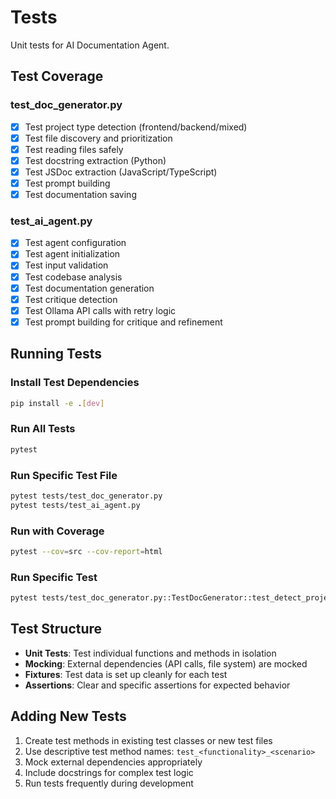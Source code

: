 # Tests

Unit tests for AI Documentation Agent.

## Test Coverage

### test_doc_generator.py
- [x] Test project type detection (frontend/backend/mixed)
- [x] Test file discovery and prioritization
- [x] Test reading files safely
- [x] Test docstring extraction (Python)
- [x] Test JSDoc extraction (JavaScript/TypeScript)
- [x] Test prompt building
- [x] Test documentation saving

### test_ai_agent.py
- [x] Test agent configuration
- [x] Test agent initialization
- [x] Test input validation
- [x] Test codebase analysis
- [x] Test documentation generation
- [x] Test critique detection
- [x] Test Ollama API calls with retry logic
- [x] Test prompt building for critique and refinement

## Running Tests

### Install Test Dependencies
```bash
pip install -e .[dev]
```

### Run All Tests
```bash
pytest
```

### Run Specific Test File
```bash
pytest tests/test_doc_generator.py
pytest tests/test_ai_agent.py
```

### Run with Coverage
```bash
pytest --cov=src --cov-report=html
```

### Run Specific Test
```bash
pytest tests/test_doc_generator.py::TestDocGenerator::test_detect_project_type_frontend -v
```

## Test Structure

- **Unit Tests**: Test individual functions and methods in isolation
- **Mocking**: External dependencies (API calls, file system) are mocked
- **Fixtures**: Test data is set up cleanly for each test
- **Assertions**: Clear and specific assertions for expected behavior

## Adding New Tests

1. Create test methods in existing test classes or new test files
2. Use descriptive test method names: `test_<functionality>_<scenario>`
3. Mock external dependencies appropriately
4. Include docstrings for complex test logic
5. Run tests frequently during development
